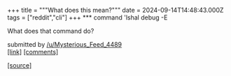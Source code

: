 +++
title = """What does this mean?"""
date = 2024-09-14T14:48:43.000Z
tags = ["reddit","cli"]
+++
\*\*\* command 'lshal debug -E

What does that command do?

submitted by [/u/Mysterious\_Feed\_4489](https://www.reddit.com/user/Mysterious_Feed_4489)  
[\[link\]](https://www.reddit.com/r/commandline/comments/1fgnrjz/what_does_this_mean/) [\[comments\]](https://www.reddit.com/r/commandline/comments/1fgnrjz/what_does_this_mean/)

[[source]](https://www.reddit.com/r/commandline/comments/1fgnrjz/what_does_this_mean/)
